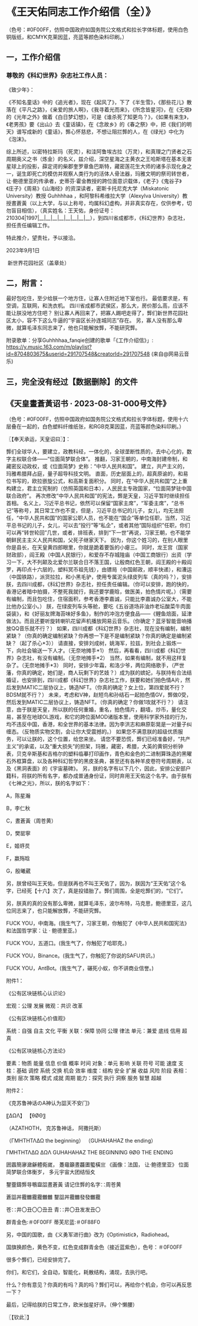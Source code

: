 # 《王天佑同志工作介绍信（全）》

（色号：#0F00FF，仿照中国政府如国务院公文格式和拉长字体标题，使用白色铜版纸，和CMYK克莱因蓝，亮蓝等颜色染料印刷。）

## 一，工作介绍信

### 尊敬的《科幻世界》杂志社工作人员：

《致少年》：

《不知名童话》中的《追光者》，现在《起风了》，下了《半生雪》，《那些花儿》散落在《平凡之路》，《亲爱的旅人啊》，《我寻着光而来》，《所念皆星河》，在《无垠》的《光年之外》做着《白日梦幻想》，可是《谁杀死了知更鸟？》，《如果有来生》，《老男孩》要《出山》去《童话镇》，在《念故乡》的《春之祭》中，把《我们的明天》谱写成新的《童话》，龏心怀慈悲，不想让阻拦龏的人，在《绿光》中化为《泡沫》。

综上所述，以密特拉斯玛（死灵），和洼阿鲁埃古拉（万灵），和真理之门贤者之石周期奥义之书（炼金）的名义，兹介绍，深空星海之主黄衣之王哈斯塔在基本无害星球上的投影，薛定谔的柴郡奎罗章鱼巴斯特，藏密莲花生大师的诸多示现化身之一，诞生即死亡的模仿并观察人类行为的活体人骨法器，玛雅文明的祭司转世者，让·鲍德里亚的传承者，史蒂芬·霍金教授的跨位面意识载体，《老子》《鬼谷子》《庄子》《周易》《山海经》的资深读者，密斯卡托尼克大学（Miskatonic University）教授 Guhhhhaa ，和阿黎科希维拉大学（Alexylva University）教授晝蒼黃（以上大学，与以上称号，均属科幻虚构，并非真实存在，仅供参考，切勿盲目相信），（真实姓名：王天佑，身份证号：210304|1997|\_\_|\_\_|\_\_|\_\_|\_\_|\_\_|\_\_|\_\_），到四川省成都市，《科幻世界》杂志社，担任责任编辑工作。

特此推介，望贵社，予以接洽。

2023年9月1日













​        新世界花园社区（盖章处）













## 二，附言：

最好包吃住，至少给朕一个地方住，让寡人住附近地下室也行。
最低要求是，有空调，互联网，和洗衣机。
四川省成都市武侯区，那么大，房价那么高，应该不能让朕没地方住吧？
别让寡人再回来了，把寡人踢吧走得了，龏们新世界花园社区太小，容不下这么牛逼的“宇宙区长孙连城同志”存在。
另，寡人没有那么卑微，就算毛泽东同志来了，他也只能解放龏，不能研究龏。

附录歌单：分享Guhhhhaa_fanqie创建的歌单「《工作介绍信》」: https://y.music.163.com/m/playlist?id=8704803675&userid=291707548&creatorId=291707548 (来自@网易云音乐)

## 三，完全没有经过【数据删除】的文件

## 《天皇晝蒼⿈诏书 · 2023-08-31-000号文件》

（色号：#0F00FF，仿照中国政府如国务院公文格式和拉长字体标题，使用十六层叠在一起的，白色塑料纤维纸张，和RGB克莱因蓝，亮蓝等颜色染料印刷。）

〖【奉天承运，天皇诏曰〗】：

龏们全球华人，要建立，政教科经，一体化的，全球垄断性质的，去中心化的，数字主权联合体——“位面简梦联合体”。
推翻，习家王朝的，中南海封建帝制，和藏密反动政权，或《位面简梦》史称：“中华人民共和国”。
建立，共产主义的，玛雅希腊拜占庭，量子超导科技文明。
直面，历史层面上的，超真原谕的，和易位书写的，欧拉嵌旋公式，和高斯复面积分。
同时，在“中华人民共和国”之上重构建立，君主立宪制的（仿照英国和日本），人民民主专政国家，“位面简梦驻中国联合政府”。
再次修改“中华人民共和国”的宪法，龏是天皇，习近平暂时继续担任首相。
名义上，习近平总书记，依然可以保留“国家主席”，“军委主席”，“总书记”等称号，其日常工作也不变，但是，习近平总书记的儿子，女儿，均无法担任，“中华人民共和国”的国家公职人员，也不能在“国企”等单位任职，当然，习近平总书记的儿子，女儿，可以去“投行”等“私企”，或者其他“国际组织”任职，你们可以再“转世轮回”几世，或者，排班表，排到“下一世”再说，习家王朝，也不能学朝鲜民主主义人民共和国，父死子继家天下。
因为，你这个姓习的，在别人眼里你是县长，在天皇黄四郎眼里，你就是跪着要饭的小瘪三。
同时，龙王宫（国家财政部），阎王殿（中国人民银行），和爱存不存城隍庙（中国工商银行）出资（学习一下，大不列颠及北爱尔兰联合日不落王国，让殷商红色王朝，阎王殿的十殿阎罗，再印点十六层的，塑料冥币祖先钱），由镖局（中国邮政，顺丰快递），和漕运（中国铁路），派货拉拉，和小黑毛驴，使用专属泥头绿皮列车（真的吗？），安排朕，去四川成都，《科幻世界》杂志社，担任责任编辑。（你可以安排，跑的快的，香港记者暗中拍摄，不整死我就行，我还要学鹿晗，做医美，拍色情片呢。）（需要有编制，而且包吃住，住宿面积，参考香港李嘉诚，只能比李嘉诚办公室大，不能比他办公室小。）
朕，在绿皮列车头等舱，要吃《五谷道场非油炸老坛酸菜牛肉面袋装》，和《好丽友牌海苔味好多鱼》，制作的冲泡方便食品——《鲤鱼焙面，延津做法》。而且还要听旋转喇叭花留声机播放网易云音乐。（你确定？蓝牙智能音响播放QQ音乐就不行？）
如果，四川成都《科幻世界》杂志社，现在没有编制，编制紧缺？（你真的确定编制紧缺？你再想一下是不是编制紧缺？你真的确定是编制紧缺？（起了杀心\*3））
请直接，安排刘成树，姚海军，拉兹，到社会上锻炼一下，向社会输送一下人才。（无奈地摊手\*1）
然后，再看看，四川成都《科幻世界》杂志社，有没有编制。（无奈地摊手\*2）
当然，如果有编制，就不用这样复杂了。（无奈地摊手\*3）
同时，安排少年霜，和洛少爷，两位网络歌手，（严世藩，你真的确定，她们是，商人玩剩下的艺妓？）成为朕的嫔妃，与朕持有合法结婚证，也安排到，四川成都《科幻世界》杂志社工作，朕要和她们拍色情A片，然后发到MATIC二层协议上，铸造NFT。（你真的确定？女上位，第四爱就不行？BDSM就不行？）
未来，考虑和V神，赵短鸟和孙结石一起拍色情GV，龏做0受，然后发到MATIC二层协议上，铸造NFT。（你真的确定？你做1攻就不行？）
请注意，由于朕是天皇，所以朕的任何重婚，重名，拍色情片，翻墙，炒币，量化交易，甚至在地球OL游戏，和它的跨位面MOD诸版本里，使用科学家外挂的行为，均不违反中国，香港，和全世界的基本法律。因为李洪志和麻原彰晃是一对量子纠缠态。（反物质实物交割，会让你大受震撼的。）
如果您不满意朕的超级优质服务，可以让朕的，这个位置，给您来坐。
请您不要恐慌，龏们已经准备好，“共产主义”的承诺，以及“重大损失”的担架，玛雅，藏密，希腊，大英的黄铜分析钟表，贝克辛斯基和吉格尔的塑料临摹打印画作，青色和金色的二进制算珠造的黑曜石外框算盘，以及各种科幻哲学的黑皮圣典，甚至还有各种羊皮卷符号周期表，以及《黑洞表面》的《宇宙墓碑》。
另，朕的名字有以下几个，因此，安排公安部户籍科，将朕的所有名字，都办成普通身份证，同时弃用王天佑这个名字。由于朕有《七神之光》，所以，朕的名字如下：

A，陈星瀚

B，李仁秋

C，晝蒼⿈（周苍⻩）

D，樊罂寧 

E，姬垿烎

F，嬴殇晗

G，殷曦葳

另，朕曾经叫王天佑，但是朕再也不叫王天佑了，因为，朕因为“王天佑”这个名字，已经死【十六】次了，真是投错胎了。龏们周围，全是吃龏们的，“它们”。

另，朕真的真的没有那么卑微，就算毛泽东，波尔布特，马克思，鲍德里亚，这几位同志来了，也只能解放龏，不能研究龏。

FUCK YOU，中南海。(我生气了，习家王朝，你触犯了《中华人民共和国宪法》和法国哲学家：让 · 鲍德里亚。)

FUCK YOU，五道口。(我生气了，你触犯了哈耶克。)

FUCK YOU，Binance。(我生气了，你触犯了你说的SAFU共识。)

FUCK YOU，AntBot。(我生气了，碾死小蚁，你不讲商业信誉。)

附件1：

《公有区块链核⼼认识论》

宏观：公理 发展 
微观：共识 改⾰

《公有区块链核⼼价值观》

系统：⾃强 ⾃主 ⽂化 平衡 
关联：保障 协同 公理 律法 
单元：兼爱 底线 信⽤ 超真

《公有区块链核⼼⽅法论》

要素：物质 能量 信息 价值 概率 时间 
对象：单元 影响 关联 符号 可能 速度 
⽀柱：基础 调控 系统 交换 机会 效率 
维度：结构 安全 扩展 收益 ⻛险 阶段 
表相：类别 层次 策略 模式 成就 周期 
能⼒：探究 执⾏ 洞察 服务 智慧 超越

附件2：

《克苏鲁神话のA神认为㗊天不安⻔》

〖ΔΩΛ】 
【θØΘ〗

（AZATHOTH， 克苏鲁神话， 阿撒托斯）

（ΓΜΗΤΗΤΛΔΩ the beginning） 
（GUHAHAHAZ the ending）

ΓΜΗΤΗΤΛΔΩ ΔΩΛ GUHAHAHAZ 
THE BEGINNING θØΘ THE ENDING

囲蠠簡㝱瀲龢體鵆嵗， 躉黿籲晝龘圕蠞橫亗 
《画像：法国， 让·鲍德⾥亚》 
位⾯简梦联合体衡岁， 多元宇宙⼤团结恒⼢

鑋虀鑄龏㝵䳟齍㗊晝蒼⿈ 
请记住龏的名字∷周苍⻩

蒼㗊丼龗雦龗龗雦雦 
鑋㗊丼龗雦發發雦龗

苍∷井〇丑〇〇丑丑 
⻘∷井〇丑发发丑〇

群⻘⾦⾊:＃0F00FF 
蒂芙尼蓝:＃0F88F0

另，中国的国歌，由《义勇军进行曲》改为《Optimistic》，Radiohead。

国旗换颜色，黄色不变，红色变成群⻘⾦⾊（接近蓝紫色），色号：＃0F00FF

很多个龏们，已经安排完了。

你们，和它们，全自动，智能化，耗散结构，涌现，去执行吧。

什么？你有意见？你真的有吗？真的吗？龏们可以，再给你个机会，你可以再反思一下？

最后，记得给朕的日常工作，欧米伽星好评。（伸个懒腰）

〖【钦此〗】